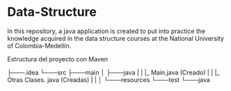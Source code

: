 # Data-Structure

In this repository, a java application is created to put into practice the knowledge acquired in the data structure courses at the National University of Colombia-Medellín.

Estructura del proyecto con Maven

├───.idea
└───src
    ├───main
    │   ├───java
    |   |   |_ Main.java (Creado)
    |   |   |_ Otras Clases. java (Creadas)
    |   |
    │   └───resources
    └───test
        └───java
